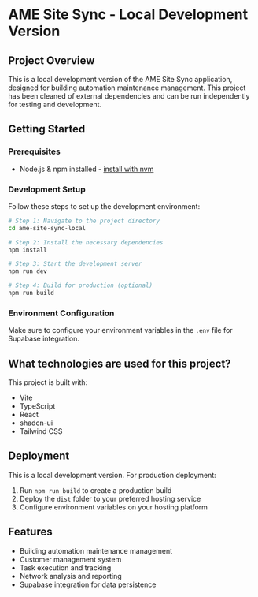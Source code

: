 # AME Site Sync - Local Development Version

## Project Overview

This is a local development version of the AME Site Sync application, designed for building automation maintenance management. This project has been cleaned of external dependencies and can be run independently for testing and development.

## Getting Started

### Prerequisites

- Node.js & npm installed - [install with nvm](https://github.com/nvm-sh/nvm#installing-and-updating)

### Development Setup

Follow these steps to set up the development environment:

```sh
# Step 1: Navigate to the project directory
cd ame-site-sync-local

# Step 2: Install the necessary dependencies
npm install

# Step 3: Start the development server
npm run dev

# Step 4: Build for production (optional)
npm run build
```

### Environment Configuration

Make sure to configure your environment variables in the `.env` file for Supabase integration.

## What technologies are used for this project?

This project is built with:

- Vite
- TypeScript
- React
- shadcn-ui
- Tailwind CSS

## Deployment

This is a local development version. For production deployment:

1. Run `npm run build` to create a production build
2. Deploy the `dist` folder to your preferred hosting service
3. Configure environment variables on your hosting platform

## Features

- Building automation maintenance management
- Customer management system
- Task execution and tracking
- Network analysis and reporting
- Supabase integration for data persistence

